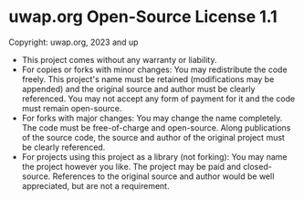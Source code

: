 # uwap.org Open-Source License 1.1
Copyright: uwap.org, 2023 and up

- This project comes without any warranty or liability.
- For copies or forks with minor changes: You may redistribute the code freely. This project's name must be retained (modifications may be appended) and the original source and author must be clearly referenced. You may not accept any form of payment for it and the code must remain open-source.
- For forks with major changes: You may change the name completely. The code must be free-of-charge and open-source. Along publications of the source code, the source and author of the original project must be clearly referenced.
- For projects using this project as a library (not forking): You may name the project however you like. The project may be paid and closed-source. References to the original source and author would be well appreciated, but are not a requirement.
